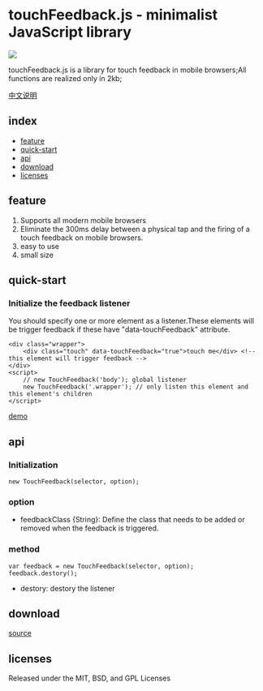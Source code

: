 # touchFeedback.js - minimalist JavaScript library

![](http://0d077ef9e74d8.cdn.sohucs.com/pWc9ydG_gif)

touchFeedback.js is a library for touch feedback in 
mobile browsers;All functions are realized only in 2kb;

[中文说明](https://github.com/backToNature/touchFeedback/blob/master/doc/zh-cn.md)

## index

* [feature](#feature)
* [quick-start](#quick-start)
* [api](#api)
* [download](#download)
* [licenses](#licenses)

## feature

1. Supports all modern mobile browsers
2. Eliminate the 300ms delay between a physical tap and the firing of a touch feedback on mobile browsers.
3. easy to use
4. small size

## quick-start

### Initialize the feedback listener

You should specify one or more element as a listener.These elements will be trigger feedback if these have "data-touchFeedback" attribute.

	<div class="wrapper">
        <div class="touch" data-touchFeedback="true">touch me</div> <!-- this element will trigger feedback -->
    </div>
	<script>
		// new TouchFeedback('body'); global listener
		new TouchFeedback('.wrapper'); // only listen this element and this element's children
	</script>

[demo](http://www.dearhaoge.com/touchFeedback/demo/demo1.html)


## api

### Initialization

	new TouchFeedback(selector, option);

### option

* feedbackClass {String}: Define the class that needs to be added or removed when the feedback is triggered.

### method

	var feedback = new TouchFeedback(selector, option);
	feedback.destory();

* destory: destory the listener

## download

[source](http://www.dearhaoge.com/touchFeedback/src/touchFeedback.js)

## licenses

Released under the MIT, BSD, and GPL Licenses


	




